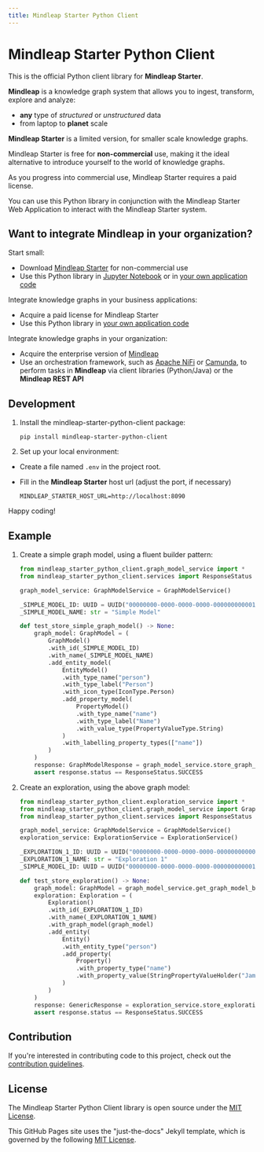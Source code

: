 ```yaml
---
title: Mindleap Starter Python Client
---
```


Mindleap Starter Python Client
==============================
This is the official Python client library for **Mindleap Starter**.

**Mindleap** is a knowledge graph system that allows you to ingest, transform, explore and analyze:
- **any** type of *structured* or *unstructured* data
- from laptop to **planet** scale

**Mindleap Starter** is a limited version, for smaller scale knowledge graphs.

Mindleap Starter is free for **non-commercial** use, making it the ideal alternative to introduce yourself to the world of knowledge graphs.

As you progress into commercial use, Mindleap Starter requires a paid license.

You can use this Python library in conjunction with the Mindleap Starter Web Application to interact with the Mindleap Starter system.

Want to integrate Mindleap in your organization?
------------------------------------------------
Start small:
- Download [Mindleap Starter](https://mindleap.io/mindleap-starter) for non-commercial use
- Use this Python library in [Jupyter Notebook](https://jupyter.org/) or in [your own application code](#example)

Integrate knowledge graphs in your business applications:
- Acquire a paid license for Mindleap Starter
- Use this Python library in [your own application code](#example)

Integrate knowledge graphs in your organization:
- Acquire the enterprise version of [Mindleap](https://mindleap.io/mindleap)
- Use an orchestration framework, such as [Apache NiFi](https://nifi.apache.org/) or [Camunda](https://camunda.com/), to perform tasks in **Mindleap** via client libraries (Python/Java) or the **Mindleap REST API**

Development
-----------
1. Install the mindleap-starter-python-client package:

    ```shell
    pip install mindleap-starter-python-client
    ```

2. Set up your local environment:
- Create a file named `.env` in the project root.
- Fill in the **Mindleap Starter** host url (adjust the port, if necessary)

    ```shell
    MINDLEAP_STARTER_HOST_URL=http://localhost:8090
    ```

Happy coding!

Example
-------
1. Create a simple graph model, using a fluent builder pattern:

    ```python
    from mindleap_starter_python_client.graph_model_service import *
    from mindleap_starter_python_client.services import ResponseStatus
    
    graph_model_service: GraphModelService = GraphModelService()
    
    _SIMPLE_MODEL_ID: UUID = UUID("00000000-0000-0000-0000-000000000001")
    _SIMPLE_MODEL_NAME: str = "Simple Model"
    
    def test_store_simple_graph_model() -> None:
        graph_model: GraphModel = (
            GraphModel()
            .with_id(_SIMPLE_MODEL_ID)
            .with_name(_SIMPLE_MODEL_NAME)
            .add_entity_model(
                EntityModel()
                .with_type_name("person")
                .with_type_label("Person")
                .with_icon_type(IconType.Person)
                .add_property_model(
                    PropertyModel()
                    .with_type_name("name")
                    .with_type_label("Name")
                    .with_value_type(PropertyValueType.String)
                )
                .with_labelling_property_types(["name"])
            )
        )
        response: GraphModelResponse = graph_model_service.store_graph_model(graph_model)
        assert response.status == ResponseStatus.SUCCESS
    ```

2. Create an exploration, using the above graph model:

    ```python
    from mindleap_starter_python_client.exploration_service import *
    from mindleap_starter_python_client.graph_model_service import GraphModelService
    from mindleap_starter_python_client.services import ResponseStatus
    
    graph_model_service: GraphModelService = GraphModelService()
    exploration_service: ExplorationService = ExplorationService()
    
    _EXPLORATION_1_ID: UUID = UUID("00000000-0000-0000-0000-000000000001")
    _EXPLORATION_1_NAME: str = "Exploration 1"
    _SIMPLE_MODEL_ID: UUID = UUID("00000000-0000-0000-0000-000000000001")
    
    def test_store_exploration() -> None:
        graph_model: GraphModel = graph_model_service.get_graph_model_by_id(_SIMPLE_MODEL_ID)
        exploration: Exploration = (
            Exploration()
            .with_id(_EXPLORATION_1_ID)
            .with_name(_EXPLORATION_1_NAME)
            .with_graph_model(graph_model)
            .add_entity(
                Entity()
                .with_entity_type("person")
                .add_property(
                    Property()
                    .with_property_type("name")
                    .with_property_value(StringPropertyValueHolder("James"))
                )
            )
        )
        response: GenericResponse = exploration_service.store_exploration(exploration)
        assert response.status == ResponseStatus.SUCCESS
    ```

Contribution
------------
If you're interested in contributing code to this project, check out the [contribution guidelines](docs/README_contribution.md).

License
-------
The Mindleap Starter Python Client library is open source under the [MIT License](LICENSE).

This GitHub Pages site uses the "just-the-docs" Jekyll template,
which is governed by the following [MIT License](LICENSE_just_the_docs).

